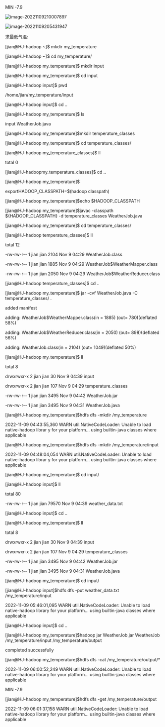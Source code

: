MIN	-7.9



![image-20221109210007897](C:\Users\560288\AppData\Roaming\Typora\typora-user-images\image-20221109210007897.png)

![image-20221109205431947](C:\Users\560288\AppData\Roaming\Typora\typora-user-images\image-20221109205431947.png)



求最低气温:

[jian@HJ-hadoop ~]$ mkdir my_temperature

[jian@HJ-hadoop ~]$ cd my_temperature/

[jian@HJ-hadoop my_temperature]$ mkdir input

[jian@HJ-hadoop my_temperature]$ cd input

[jian@HJ-hadoop input]$ pwd

/home/jian/my_temperature/input

[jian@HJ-hadoop input]$ cd ..

[jian@HJ-hadoop my_temperature]$ ls

input  WeatherJob.java

[jian@HJ-hadoop my_temperature]$mkdir temperature_classes

[jian@HJ-hadoop my_temperature]$ cd temperature_classes/

[jian@HJ-hadoop my_temperature_classes]$ ll

total 0

[jian@HJ-hadoopmy_temperature_classes]$ cd ..

[jian@HJ-hadoop my_temperature]$

exportHADOOP_CLASSPATH=$(hadoop classpath)

[jian@HJ-hadoop	my_temperature]$echo $HADOOP_CLASSPATH

[jian@HJ-hadoop	my_temperature]$javac	-classpath ${HADOOP_CLASSPATH}	-d	temperature_classes      WeatherJob.java

[jian@HJ-hadoop my_temperature]$ cd temperature_classes/

[jian@HJ-hadoop temperature_classes]$ ll

total 12

-rw-rw-r-- 1 jian jian 2104 Nov  9 04:29 WeatherJob.class

-rw-rw-r-- 1 jian jian 1885 Nov  9 04:29 WeatherJob$WeatherMapper.class

-rw-rw-r-- 1 jian jian 2050 Nov  9 04:29 WeatherJob$WeatherReducer.class

[jian@HJ-hadoop temperature_classes]$ cd ..

[jian@HJ-hadoop my_temperature]$ jar -cvf WeatherJob.java -C temperature_classes/ .

added manifest

adding: WeatherJob$WeatherMapper.class(in = 1885) (out= 780)(deflated 58%)

adding: WeatherJob$WeatherReducer.class(in = 2050) (out= 898)(deflated 56%)

adding: WeatherJob.class(in = 2104) (out= 1049)(deflated 50%)

[jian@HJ-hadoop my_temperature]$ ll

total 8

drwxrwxr-x 2 jian jian  30 Nov  9 04:39 input

drwxrwxr-x 2 jian jian  107 Nov  9 04:29 temperature_classes

-rw-rw-r-- 1 jian jian 3495 Nov  9 04:42 WeatherJob.jar

-rw-rw-r-- 1 jian jian 3495 Nov  9 04:31 WeatherJob.java

[jian@HJ-hadoop	my_temperature]$hdfs	dfs	-mkdir	/my_temperature

2022-11-09 04:43:55,360 WARN util.NativeCodeLoader: Unable to load native-hadoop librar        y for your platform... using builtin-java classes where applicable

[jian@HJ-hadoop	my_temperature]$hdfs	dfs	-mkdir	/my_temperature/input

2022-11-09 04:48:04,054 WARN util.NativeCodeLoader: Unable to load native-hadoop librar        y for your platform... using builtin-java classes where applicable

[jian@HJ-hadoop my_temperature]$ cd input/

[jian@HJ-hadoop input]$ ll

total 80

-rw-rw-r-- 1 jian jian 79570 Nov  9 04:39 weather_data.txt

[jian@HJ-hadoop input]$ cd ..

[jian@HJ-hadoop my_temperature]$ ll

total 8

drwxrwxr-x 2 jian jian  30 Nov  9 04:39 input

drwxrwxr-x 2 jian jian  107 Nov  9 04:29 temperature_classes

-rw-rw-r-- 1 jian jian 3495 Nov  9 04:42 WeatherJob.jar

-rw-rw-r-- 1 jian jian 3495 Nov  9 04:31 WeatherJob.java

[jian@HJ-hadoop my_temperature]$ cd input/

[jian@HJ-hadoop input]$hdfs	dfs		-put	weather_data.txt /my_temperature/input

2022-11-09 05:46:01,095 WARN util.NativeCodeLoader: Unable to load native-hadoop library for your platform... using builtin-java classes where applicable

[jian@HJ-hadoop input]$ cd ..

[jian@HJ-hadoop	my_temperature]$hadoop	jar	WeatherJob.jar	WeatherJob	/my_temperature/input /my_temperature/output

 completed successfully

[jian@HJ-hadoop	my_temperature]$hdfs	dfs		-cat	/my_temperature/output/*

2022-11-09 06:00:52,249 WARN util.NativeCodeLoader: Unable to load native-hadoop library for your platform... using builtin-java classes where applicable

MIN   -7.9

[jian@HJ-hadoop	my_temperature]$hdfs	dfs		-get /my_temperature/output

2022-11-09 06:01:37,158 WARN util.NativeCodeLoader: Unable to load native-hadoop library for your platform... using builtin-java classes where applicable

 